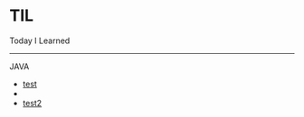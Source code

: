 # TIL
Today I Learned
***
JAVA   
* [test][testlink]   
* [testlink]: https://github.com/blue00419/TIL/blob/main/test   
* [test2][testlink]   
